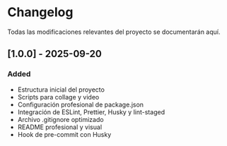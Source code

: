 # Changelog

Todas las modificaciones relevantes del proyecto se documentarán aquí.

## [1.0.0] - 2025-09-20
### Added
- Estructura inicial del proyecto
- Scripts para collage y video
- Configuración profesional de package.json
- Integración de ESLint, Prettier, Husky y lint-staged
- Archivo .gitignore optimizado
- README profesional y visual
- Hook de pre-commit con Husky
